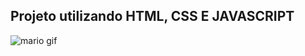 ## Projeto utilizando HTML, CSS E JAVASCRIPT

![mario gif](https://user-images.githubusercontent.com/96206825/197907219-608ca45e-6ac6-45f6-87d0-5a1d083a31df.gif)


